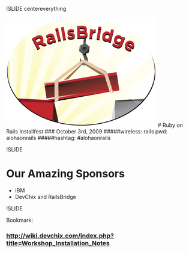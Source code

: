!SLIDE centereverything

<img src="../img/railsbridge_logo.png">
# Ruby on Rails Installfest
### October 3rd, 2009
#####wireless: rails pwd: alohaonrails
#####hashtag: #alohaonrails

!SLIDE

# Our Amazing Sponsors
* IBM
* DevChix and RailsBridge

!SLIDE

Bookmark:
### http://wiki.devchix.com/index.php?title=Workshop_Installation_Notes
